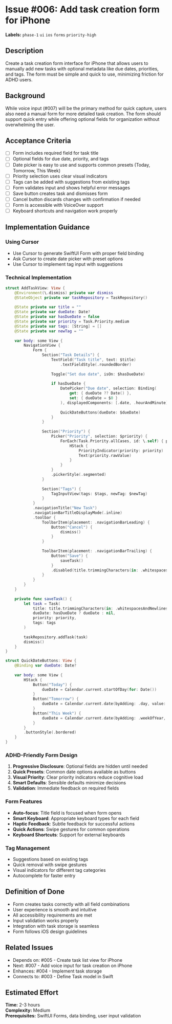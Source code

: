 # Issue #006: Add task creation form for iPhone

**Labels:** `phase-1` `ui` `ios` `forms` `priority-high`

## Description

Create a task creation form interface for iPhone that allows users to manually add new tasks with optional metadata like due dates, priorities, and tags. The form must be simple and quick to use, minimizing friction for ADHD users.

## Background

While voice input (#007) will be the primary method for quick capture, users also need a manual form for more detailed task creation. The form should support quick entry while offering optional fields for organization without overwhelming the user.

## Acceptance Criteria

- [ ] Form includes required field for task title
- [ ] Optional fields for due date, priority, and tags
- [ ] Date picker is easy to use and supports common presets (Today, Tomorrow, This Week)
- [ ] Priority selection uses clear visual indicators
- [ ] Tags can be added with suggestions from existing tags
- [ ] Form validates input and shows helpful error messages
- [ ] Save button creates task and dismisses form
- [ ] Cancel button discards changes with confirmation if needed
- [ ] Form is accessible with VoiceOver support
- [ ] Keyboard shortcuts and navigation work properly

## Implementation Guidance

### Using Cursor
- Use Cursor to generate SwiftUI Form with proper field binding
- Ask Cursor to create date picker with preset options
- Use Cursor to implement tag input with suggestions

### Technical Implementation
```swift
struct AddTaskView: View {
    @Environment(\.dismiss) private var dismiss
    @StateObject private var taskRepository = TaskRepository()
    
    @State private var title = ""
    @State private var dueDate: Date?
    @State private var hasDueDate = false
    @State private var priority = Task.Priority.medium
    @State private var tags: [String] = []
    @State private var newTag = ""
    
    var body: some View {
        NavigationView {
            Form {
                Section("Task Details") {
                    TextField("Task title", text: $title)
                        .textFieldStyle(.roundedBorder)
                    
                    Toggle("Set due date", isOn: $hasDueDate)
                    
                    if hasDueDate {
                        DatePicker("Due date", selection: Binding(
                            get: { dueDate ?? Date() },
                            set: { dueDate = $0 }
                        ), displayedComponents: [.date, .hourAndMinute])
                        
                        QuickDateButtons(dueDate: $dueDate)
                    }
                }
                
                Section("Priority") {
                    Picker("Priority", selection: $priority) {
                        ForEach(Task.Priority.allCases, id: \.self) { priority in
                            HStack {
                                PriorityIndicator(priority: priority)
                                Text(priority.rawValue)
                            }
                        }
                    }
                    .pickerStyle(.segmented)
                }
                
                Section("Tags") {
                    TagInputView(tags: $tags, newTag: $newTag)
                }
            }
            .navigationTitle("New Task")
            .navigationBarTitleDisplayMode(.inline)
            .toolbar {
                ToolbarItem(placement: .navigationBarLeading) {
                    Button("Cancel") {
                        dismiss()
                    }
                }
                
                ToolbarItem(placement: .navigationBarTrailing) {
                    Button("Save") {
                        saveTask()
                    }
                    .disabled(title.trimmingCharacters(in: .whitespacesAndNewlines).isEmpty)
                }
            }
        }
    }
    
    private func saveTask() {
        let task = Task(
            title: title.trimmingCharacters(in: .whitespacesAndNewlines),
            dueDate: hasDueDate ? dueDate : nil,
            priority: priority,
            tags: tags
        )
        
        taskRepository.addTask(task)
        dismiss()
    }
}

struct QuickDateButtons: View {
    @Binding var dueDate: Date?
    
    var body: some View {
        HStack {
            Button("Today") {
                dueDate = Calendar.current.startOfDay(for: Date())
            }
            Button("Tomorrow") {
                dueDate = Calendar.current.date(byAdding: .day, value: 1, to: Date())
            }
            Button("This Week") {
                dueDate = Calendar.current.date(byAdding: .weekOfYear, value: 1, to: Date())
            }
        }
        .buttonStyle(.bordered)
    }
}
```

### ADHD-Friendly Form Design
1. **Progressive Disclosure**: Optional fields are hidden until needed
2. **Quick Presets**: Common date options available as buttons
3. **Visual Priority**: Clear priority indicators reduce cognitive load
4. **Smart Defaults**: Sensible defaults minimize decisions
5. **Validation**: Immediate feedback on required fields

### Form Features
- **Auto-focus**: Title field is focused when form opens
- **Smart Keyboard**: Appropriate keyboard types for each field
- **Haptic Feedback**: Subtle feedback for successful actions
- **Quick Actions**: Swipe gestures for common operations
- **Keyboard Shortcuts**: Support for external keyboards

### Tag Management
- Suggestions based on existing tags
- Quick removal with swipe gestures
- Visual indicators for different tag categories
- Autocomplete for faster entry

## Definition of Done

- Form creates tasks correctly with all field combinations
- User experience is smooth and intuitive
- All accessibility requirements are met
- Input validation works properly
- Integration with task storage is seamless
- Form follows iOS design guidelines

## Related Issues

- Depends on: #005 - Create task list view for iPhone
- Next: #007 - Add voice input for task creation on iPhone
- Enhances: #004 - Implement task storage
- Connects to: #003 - Define Task model in Swift

## Estimated Effort

**Time:** 2-3 hours  
**Complexity:** Medium  
**Prerequisites:** SwiftUI Forms, data binding, user input validation 